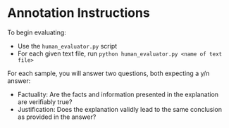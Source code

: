 # Annotation Instructions

To begin evaluating:
 - Use the `human_evaluator.py` script
 - For each given text file, run `python human_evaluator.py <name of text file>`

For each sample, you will answer two questions, both expecting a y/n answer:
 - Factuality: Are the facts and information presented in the explanation are verifiably true?
 - Justification: Does the explanation validly lead to the same conclusion as provided in the answer?
